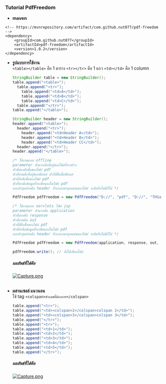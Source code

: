 ### Tutorial PdfFreedom
* **maven**<br>
```
<!-- https://mvnrepository.com/artifact/com.github.nut077/pdf-freedom -->
<dependency>
    <groupId>com.github.nut077</groupId>
    <artifactId>pdf-freedom</artifactId>
    <version>1.0.2</version>
</dependency>
```
* **รูปแบบการใช้งาน**<br>
```<table></table>``` คือ 1 ตาราง ```<tr></tr>``` คือ 1 แถว ```<td></td>``` คือ 1 column
    ```java
    StringBuilder table = new StringBuilder();
    table.append("<table>");
      table.append("<tr>");
        table.append("<td>A</td>");
        table.append("<td>B</td>");
        table.append("<td>C</td>");
      table.append("</tr>");
    table.append("</table>");
    
    StringBuilder header = new StringBuilder();
    header.append("<table>");
      header.append("<tr>");
        header.append("<td>Header A</td>");
        header.append("<td>Header B</td>");
        header.append("<td>Header CC</td>");
      header.append("</tr>");
    header.append("</table>");
    
    /* ใช้งานแบบ offline
    parameter ตัวแรกคือที่อยู่ของไฟล์ที่จะสร้าง 
    ตัวที่สองคือชื่อของไฟล์ pdf 
    ตัวที่สามคือที่อยู่ของฟ้อนต์ ตัวที่สี่คือชื่อฟ้อนต์ 
    ตัวที่ห้าคือชื่อของไฟล์ pdf
    ตัวที่หกคือข้อมูลที่จะเขียนลงในไฟล์ pdf 
    และตัวสุดท้ายคือ header ที่จะออกมาทุกแผ่นของไฟล์ จะมีหรือไม่มีก็ได้ */
    
    PdfFreedom pdfFreedom = new PdfFreedom("D://", "pdf", "D://", "THSarabun", "example pdf", table.toString(), header.toString());

    /* ใช้งานแบบ servlets ไฟล์ jsp
    parameter ตัวแรกคือ application 
    ตัวที่สองคือ response 
    ตัวที่สามคือ out 
    ตัวที่สี่คือชื่อของไฟล์ pdf 
    ตัวที่ห้าคือข้อมูลที่จะเขียนลงในไฟล์ pdf 
    และตัวสุดท้ายคือ header ที่จะออกมาทุกแผ่นของไฟล์ จะมีหรือไม่มีก็ได้ */
    
    PdfFreedom pdfFreedom = new PdfFreedom(application, response, out, "example pdf", table.toString(), header.toString());

    pdfFreedom.write(); // สั่งให้เขียนไฟล์ 
    ```
    ##### ผลลัพธ์ที่ได้คือ
    [![Capture.png](https://s22.postimg.cc/y19osylgx/Capture.png)](https://postimg.cc/image/qlaf75xrh/)
    <br><br>
    
* **ผสานเซลล์ แนวนอน**<br>
ใช้ tag ```<colspan>ตัวเลขที่ต้องการ</colspan>```
    ```java
    table.append("<tr>");
    table.append("<td><colspan>2</colspan>colspan 2</td>");
    table.append("<td><colspan>3</colspan>colspan 3</td>");
    table.append("</tr>");
    table.append("<tr>");
    table.append("<td>1</td>");
    table.append("<td>2</td>");
    table.append("<td>3</td>");
    table.append("<td>4</td>");
    table.append("<td>5</td>");
    table.append("</tr>");
    ```
    ##### ผลลัพธ์ที่ได้คือ
    [![Capture.png](https://s22.postimg.cc/4pxtzq1ox/Capture.png)](https://postimg.cc/image/lqgq8eeq5/)
    <br><br>
